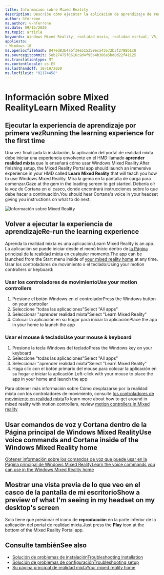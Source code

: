 ```yaml
---
title: Información sobre Mixed Reality
description: Describe cómo ejecutar la aplicación de aprendizaje de realidad mixta, que le enseña cómo usar y navegar por Windows Mixed Reality.
author: hferrone
ms.author: v-hferrone
ms.date: 09/15/2020
ms.topic: article
keywords: Windows Mixed Reality, realidad mixta, realidad virtual, VR, MR, tutorial, introducción
appliesto:
- Windows 10
ms.openlocfilehash: 847ed83b4abf39e515359eca43672b3f2708b1c8
ms.sourcegitcommit: 5eb27475f8616c9d4f95b4b386a5bd0d22f41125
ms.translationtype: MT
ms.contentlocale: es-ES
ms.lasthandoff: 10/19/2020
ms.locfileid: "92174458"
---
```

# <a name="learn-mixed-reality"></a><span data-ttu-id="a3bc1-104">Información sobre Mixed Reality</span><span class="sxs-lookup"><span data-stu-id="a3bc1-104">Learn Mixed Reality</span></span>

## <a name="running-the-learning-experience-for-the-first-time"></a><span data-ttu-id="a3bc1-105">Ejecutar la experiencia de aprendizaje por primera vez</span><span class="sxs-lookup"><span data-stu-id="a3bc1-105">Running the learning experience for the first time</span></span>

<span data-ttu-id="a3bc1-106">Una vez finalizada la instalación, la aplicación del portal de realidad mixta debe iniciar una experiencia envolvente en el HMD llamado **aprender realidad mixta** que le enseñará cómo usar Windows Mixed Reality.</span><span class="sxs-lookup"><span data-stu-id="a3bc1-106">After finishing setup, the Mixed Reality Portal app should launch an immersive experience in your HMD called **Learn Mixed Reality** that will teach you how to use Windows Mixed Reality.</span></span> <span data-ttu-id="a3bc1-107">Mira la gema en la pantalla de carga para comenzar.</span><span class="sxs-lookup"><span data-stu-id="a3bc1-107">Gaze at the gem in the loading screen to get started.</span></span> <span data-ttu-id="a3bc1-108">Debería oír la voz de Cortana en el casco, donde encontrará instrucciones sobre lo que debe hacer a continuación.</span><span class="sxs-lookup"><span data-stu-id="a3bc1-108">You should hear Cortana's voice in your headset giving you instructions on what to do next.</span></span>

![Información sobre Mixed Reality](images/file-learnmixedrealitystart.png)

## <a name="re-run-the-learning-experience"></a><span data-ttu-id="a3bc1-110">Volver a ejecutar la experiencia de aprendizaje</span><span class="sxs-lookup"><span data-stu-id="a3bc1-110">Re-run the learning experience</span></span>

<span data-ttu-id="a3bc1-111">Aprenda la realidad mixta es una aplicación.</span><span class="sxs-lookup"><span data-stu-id="a3bc1-111">Learn Mixed Reality is an app.</span></span> <span data-ttu-id="a3bc1-112">La aplicación se puede iniciar desde el menú Inicio dentro de [la Página principal de la realidad mixta](your-mixed-reality-home.md) en cualquier momento.</span><span class="sxs-lookup"><span data-stu-id="a3bc1-112">The app can be launched from the Start menu inside of [your mixed reality home](your-mixed-reality-home.md) at any time.</span></span> <span data-ttu-id="a3bc1-113">Usar los controladores de movimiento o el teclado:</span><span class="sxs-lookup"><span data-stu-id="a3bc1-113">Using your motion controllers or keyboard:</span></span>

### <a name="use-your-motion-controllers"></a><span data-ttu-id="a3bc1-114">Usar los controladores de movimiento</span><span class="sxs-lookup"><span data-stu-id="a3bc1-114">Use your motion controllers</span></span>

1. <span data-ttu-id="a3bc1-115">Presione el botón Windows en el controlador</span><span class="sxs-lookup"><span data-stu-id="a3bc1-115">Press the Windows button on your controller</span></span>
2. <span data-ttu-id="a3bc1-116">Seleccione "todas las aplicaciones"</span><span class="sxs-lookup"><span data-stu-id="a3bc1-116">Select "All apps"</span></span>
3. <span data-ttu-id="a3bc1-117">Seleccionar "aprender realidad mixta"</span><span class="sxs-lookup"><span data-stu-id="a3bc1-117">Select "Learn Mixed Reality"</span></span>
4. <span data-ttu-id="a3bc1-118">Colocar la aplicación en su hogar para iniciar la aplicación</span><span class="sxs-lookup"><span data-stu-id="a3bc1-118">Place the app in your home to launch the app</span></span>

### <a name="use-your-mouse--keyboard"></a><span data-ttu-id="a3bc1-119">Usar el mouse & teclado</span><span class="sxs-lookup"><span data-stu-id="a3bc1-119">Use your mouse & keyboard</span></span>

1. <span data-ttu-id="a3bc1-120">Presione la tecla Windows del teclado</span><span class="sxs-lookup"><span data-stu-id="a3bc1-120">Press the Windows key on your keyboard</span></span>
2. <span data-ttu-id="a3bc1-121">Seleccione "todas las aplicaciones"</span><span class="sxs-lookup"><span data-stu-id="a3bc1-121">Select "All apps"</span></span>
3. <span data-ttu-id="a3bc1-122">Seleccionar "aprender realidad mixta"</span><span class="sxs-lookup"><span data-stu-id="a3bc1-122">Select "Learn Mixed Reality"</span></span>
4. <span data-ttu-id="a3bc1-123">Haga clic con el botón primario del mouse para colocar la aplicación en su hogar e iniciar la aplicación.</span><span class="sxs-lookup"><span data-stu-id="a3bc1-123">Left-click with your mouse to place the app in your home and launch the app</span></span>

<span data-ttu-id="a3bc1-124">Para obtener más información sobre Cómo desplazarse por la realidad mixta con los controladores de movimiento, consulte [los controladores de movimiento en realidad mixta](controllers-in-wmr.md)</span><span class="sxs-lookup"><span data-stu-id="a3bc1-124">To learn more about how to get around in mixed reality with motion controllers, review [motion controllers in Mixed reality](controllers-in-wmr.md)</span></span>

## <a name="use-voice-commands-and-cortana-inside-of-the-windows-mixed-reality-home"></a><span data-ttu-id="a3bc1-125">Usar comandos de voz y Cortana dentro de la Página principal de Windows Mixed Reality</span><span class="sxs-lookup"><span data-stu-id="a3bc1-125">Use voice commands and Cortana inside of the Windows Mixed Reality home</span></span>

[<span data-ttu-id="a3bc1-126">Obtener información sobre los comandos de voz que puede usar en la Página principal de Windows Mixed Reality</span><span class="sxs-lookup"><span data-stu-id="a3bc1-126">Learn the voice commands you can use in the Windows Mixed Reality home</span></span>](https://support.microsoft.com/en-us/help/4041322/windows-10-speech-in-windows-mixed-reality)

## <a name="show-a-preview-of-what-im-seeing-in-my-headset-on-my-desktops-screen"></a><span data-ttu-id="a3bc1-127">Mostrar una vista previa de lo que veo en el casco de la pantalla de mi escritorio</span><span class="sxs-lookup"><span data-stu-id="a3bc1-127">Show a preview of what I'm seeing in my headset on my desktop's screen</span></span>

<span data-ttu-id="a3bc1-128">Solo tiene que presionar el icono de **reproducción** en la parte inferior de la aplicación del portal de realidad mixta.</span><span class="sxs-lookup"><span data-stu-id="a3bc1-128">Just press the **Play** icon at the bottom of the Mixed Reality Portal app.</span></span>

## <a name="see-also"></a><span data-ttu-id="a3bc1-129">Consulte también</span><span class="sxs-lookup"><span data-stu-id="a3bc1-129">See also</span></span>

* [<span data-ttu-id="a3bc1-130">Solución de problemas de instalación</span><span class="sxs-lookup"><span data-stu-id="a3bc1-130">Troubleshooting installation</span></span>](installation_errors.md)
* [<span data-ttu-id="a3bc1-131">Solución de problemas de configuración</span><span class="sxs-lookup"><span data-stu-id="a3bc1-131">Troubleshooting setup</span></span>](set-up-questions.md)
* [<span data-ttu-id="a3bc1-132">Su página principal de realidad mixta</span><span class="sxs-lookup"><span data-stu-id="a3bc1-132">Your mixed reality home</span></span>](your-mixed-reality-home.md)
